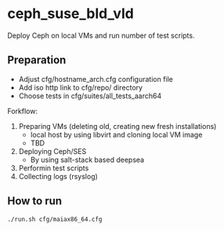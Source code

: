 # ceph_suse_bld_vld

Deploy Ceph on local VMs and run number of test scripts. 

## Preparation

- Adjust cfg/hostname_arch.cfg configuration file
- Add iso http link to cfg/repo/ directory 
- Choose tests in cfg/suites/all_tests_aarch64 

Forkflow: 

1. Preparing VMs (deleting old, creating new fresh installations)
   - local host by using libvirt and cloning local VM image
   - TBD
2. Deploying Ceph/SES
   - By using salt-stack based deepsea
3. Performin test scripts 
4. Collecting logs (rsyslog)

## How to run

`./run.sh cfg/maiax86_64.cfg`

